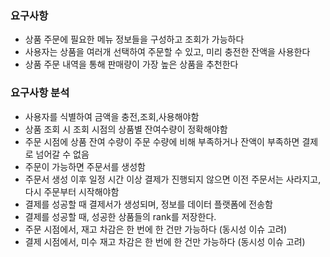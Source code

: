 
### 요구사항
* 상품 주문에 필요한 메뉴 정보들을 구성하고 조회가 가능하다
* 사용자는 상품을 여러개 선택하여 주문할 수 있고, 미리 충전한 잔액을 사용한다
* 상품 주문 내역을 통해 판매량이 가장 높은 상품을 추천한다

### 요구사항 분석
* 사용자를 식별하여 금액을 충전,조회,사용해야함
* 상품 조회 시 조회 시점의 상품별 잔여수량이 정확해야함
* 주문 시점에 상품 잔여 수량이 주문 수량에 비해 부족하거나 잔액이 부족하면 결제로 넘어갈 수 없음
* 주문이 가능하면 주문서를 생성함
* 주문서 생성 이후 일정 시간 이상 결제가 진행되지 않으면 이전 주문서는 사라지고, 다시 주문부터 시작해야함
* 결제를 성공할 때 결제서가 생성되며, 정보를 데이터 플랫폼에 전송함
* 결제를 성공할 때, 성공한 상품들의 rank를 저장한다. 
* 주문 시점에서, 재고 차감은 한 번에 한 건만 가능하다 (동시성 이슈 고려)
* 결제 시점에서, 미수 재고 차감은 한 번에 한 건만 가능하다 (동시성 이슈 고려)
